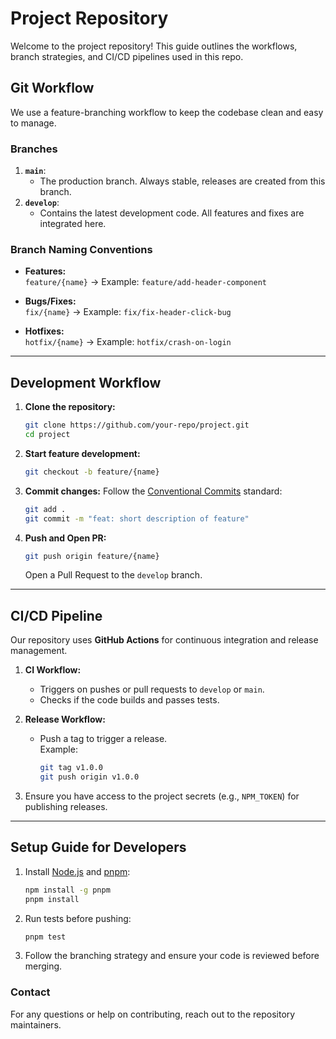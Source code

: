 # Project Repository

Welcome to the project repository! This guide outlines the workflows, branch strategies, and CI/CD pipelines used in
this repo.

## Git Workflow

We use a feature-branching workflow to keep the codebase clean and easy to manage.

### Branches

1. **`main`**:
    - The production branch. Always stable, releases are created from this branch.
2. **`develop`**:
    - Contains the latest development code. All features and fixes are integrated here.

### Branch Naming Conventions

- **Features:**  
  `feature/{name}` → Example: `feature/add-header-component`

- **Bugs/Fixes:**  
  `fix/{name}` → Example: `fix/fix-header-click-bug`

- **Hotfixes:**  
  `hotfix/{name}` → Example: `hotfix/crash-on-login`

---

## Development Workflow

1. **Clone the repository:**
   ```bash
   git clone https://github.com/your-repo/project.git
   cd project
   ```

2. **Start feature development:**
   ```bash
   git checkout -b feature/{name}
   ```

3. **Commit changes:**
   Follow the [Conventional Commits](https://www.conventionalcommits.org/en/v1.0.0/) standard:
   ```bash
   git add .
   git commit -m "feat: short description of feature"
   ```

4. **Push and Open PR:**
   ```bash
   git push origin feature/{name}
   ```
   Open a Pull Request to the `develop` branch.

---

## CI/CD Pipeline

Our repository uses **GitHub Actions** for continuous integration and release management.

1. **CI Workflow:**
    - Triggers on pushes or pull requests to `develop` or `main`.
    - Checks if the code builds and passes tests.

2. **Release Workflow:**
    - Push a tag to trigger a release.  
      Example:
      ```bash
      git tag v1.0.0
      git push origin v1.0.0
      ```

3. Ensure you have access to the project secrets (e.g., `NPM_TOKEN`) for publishing releases.

---

## Setup Guide for Developers

1. Install [Node.js](https://nodejs.org) and [pnpm](https://pnpm.io/):
   ```bash
   npm install -g pnpm
   pnpm install
   ```

2. Run tests before pushing:
   ```bash
   pnpm test
   ```

3. Follow the branching strategy and ensure your code is reviewed before merging.

### Contact

For any questions or help on contributing, reach out to the repository maintainers.
